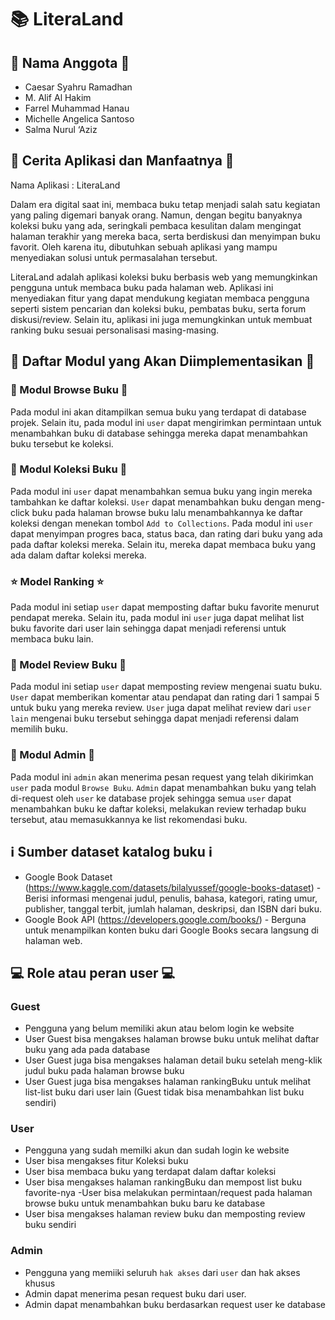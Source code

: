 # :books: LiteraLand

## :busts_in_silhouette: Nama Anggota :busts_in_silhouette:
- Caesar Syahru Ramadhan
- M. Alif Al Hakim
- Farrel Muhammad Hanau
- Michelle Angelica Santoso
- Salma Nurul ‘Aziz

## :book: Cerita Aplikasi dan Manfaatnya :book:
Nama Aplikasi : LiteraLand

Dalam era digital saat ini, membaca buku tetap menjadi salah satu kegiatan yang paling digemari banyak orang. Namun, dengan begitu banyaknya koleksi buku yang ada, seringkali pembaca kesulitan dalam mengingat halaman terakhir yang mereka baca, serta berdiskusi dan menyimpan buku favorit. Oleh karena itu, dibutuhkan sebuah aplikasi yang mampu menyediakan solusi untuk permasalahan tersebut.

LiteraLand adalah aplikasi koleksi buku berbasis web yang memungkinkan pengguna untuk membaca buku pada halaman web. Aplikasi ini menyediakan fitur yang dapat mendukung kegiatan membaca pengguna seperti sistem pencarian dan koleksi buku, pembatas buku, serta forum diskusi/review. Selain itu, aplikasi ini juga memungkinkan untuk membuat ranking buku sesuai personalisasi masing-masing.

## :file_folder: Daftar Modul yang Akan Diimplementasikan :file_folder:

### :mag_right: Modul Browse Buku :mag_right:
Pada modul ini akan ditampilkan semua buku yang terdapat di database projek. Selain itu, pada modul ini `user` dapat mengirimkan permintaan untuk menambahkan buku di database sehingga mereka dapat menambahkan buku tersebut ke koleksi.

### :bookmark: Modul Koleksi Buku :bookmark:
Pada modul ini `user` dapat menambahkan semua buku yang ingin mereka tambahkan ke daftar koleksi. `User` dapat menambahkan buku dengan meng-click buku pada halaman browse buku lalu menambahkannya ke daftar koleksi dengan menekan tombol `Add to Collections`. Pada modul ini `user` dapat menyimpan progres baca, status baca, dan rating dari buku yang ada pada daftar koleksi mereka. Selain itu, mereka dapat membaca buku yang ada dalam daftar koleksi mereka.

### :star: Model Ranking :star:
Pada modul ini setiap `user` dapat memposting daftar buku favorite menurut pendapat mereka. Selain itu, pada modul ini `user` juga dapat melihat list buku favorite dari user lain sehingga dapat menjadi referensi untuk membaca buku lain.

### :page_with_curl: Model Review Buku :page_with_curl:
Pada modul ini setiap `user` dapat memposting review mengenai suatu buku. `User` dapat memberikan komentar atau pendapat dan rating dari 1 sampai 5 untuk buku yang mereka review. `User` juga dapat melihat review dari `user lain` mengenai buku tersebut sehingga dapat menjadi referensi dalam memilih buku.

### :gem: Modul Admin :gem:
Pada modul ini `admin` akan menerima pesan request yang telah dikirimkan `user` pada modul `Browse Buku`. `Admin` dapat menambahkan buku yang telah di-request oleh `user` ke database projek sehingga semua `user` dapat menambahkan buku ke daftar koleksi, melakukan review terhadap buku tersebut, atau memasukkannya ke list rekomendasi buku.


## :information_source: Sumber dataset katalog buku :information_source:
- Google Book Dataset (https://www.kaggle.com/datasets/bilalyussef/google-books-dataset) - Berisi informasi mengenai judul, penulis, bahasa, kategori, rating umur, publisher, tanggal terbit, jumlah halaman, deskripsi, dan ISBN dari buku.
- Google Book API (https://developers.google.com/books/) - Berguna untuk menampilkan konten buku dari Google Books secara langsung di halaman web. 


## :computer: Role atau peran user :computer:
### Guest
- Pengguna yang belum memiliki akun atau belom login ke website
- User Guest bisa mengakses halaman browse buku untuk melihat daftar buku yang ada pada database
- User Guest juga bisa mengakses halaman detail buku setelah meng-klik judul buku pada halaman browse buku
- User Guest juga bisa mengakses halaman rankingBuku untuk melihat list-list buku dari user lain (Guest tidak bisa menambahkan list buku sendiri)

### User
- Pengguna yang sudah memilki akun dan sudah login ke website
- User bisa mengakses fitur Koleksi buku 
- User bisa membaca buku yang terdapat dalam daftar koleksi
- User bisa mengakses halaman rankingBuku dan mempost list buku favorite-nya
-User bisa melakukan permintaan/request pada halaman browse buku untuk menambahkan buku baru ke database
- User bisa mengakses halaman review buku dan memposting review buku sendiri

### Admin
- Pengguna yang memiiki seluruh `hak akses` dari `user` dan hak akses khusus
- Admin dapat menerima pesan request buku dari user.
- Admin dapat menambahkan buku berdasarkan request user ke database 
